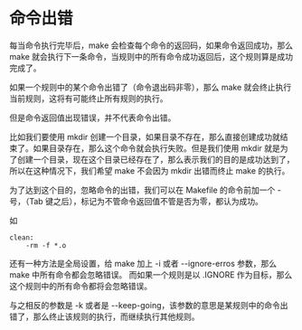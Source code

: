 # 命令出错

每当命令执行完毕后，make 会检查每个命令的返回码，如果命令返回成功，那么 make 就会执行下一条命令，当规则中的所有命令成功返回后，这个规则算是成功完成了。

如果一个规则中的某个命令出错了（命令退出码非零），那么 make 就会终止执行当前规则，这将有可能终止所有规则的执行。

但是命令返回值出现错误，并不代表命令出错。

比如我们要使用 mkdir 创建一个目录，如果目录不存在，那么直接创建成功就结束了。如果目录存在，那么这个命令就会执行失败。但是我们使用 mkdir 就是为了创建一个目录，现在这个目录已经存在了，那么表示我们的目的是成功达到了，所以在这种情况下，我们希望 make 不会因为 mkdir 出错而终止 make 的执行。

为了达到这个目的，忽略命令的出错，我们可以在 Makefile 的命令前加一个 - 号，（Tab 键之后），标记为不管命令返回值不管是否为零，都认为成功。

如
```
clean:
    -rm -f *.o
```

还有一种方法是全局设置，给 make 加上 -i 或者 --ignore-erros 参数，那么 make 中所有命令都会忽略错误。
而如果一个规则是以 .IGNORE 作为目标，那么这个规则中的所有命令都将会忽略错误。

与之相反的参数是 -k 或者是 --keep-going，该参数的意思是某规则中的命令出错了，那么终止该规则的执行，而继续执行其他规则。